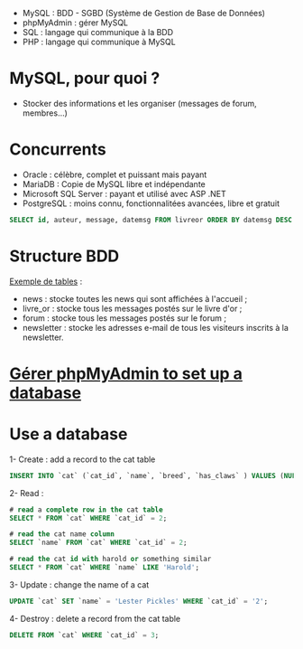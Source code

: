 - MySQL : BDD - SGBD (Système de Gestion de Base de Données)
- phpMyAdmin : gérer MySQL
- SQL : langage qui communique à la BDD
- PHP : langage qui communique à MySQL

# MySQL, pour quoi ?
- Stocker des informations et les organiser (messages de forum, membres…)

# Concurrents
- Oracle : célèbre, complet et puissant mais payant
- MariaDB : Copie de MySQL libre et indépendante
- Microsoft SQL Server : payant et utilisé avec ASP .NET
- PostgreSQL : moins connu, fonctionnalitées avancées, libre et gratuit

```sql
SELECT id, auteur, message, datemsg FROM livreor ORDER BY datemsg DESC LIMIT 0, 10
```

# Structure BDD
[Exemple de tables](https://openclassrooms.com/en/courses/918836-concevez-votre-site-web-avec-php-et-mysql/913655-quest-ce-quune-base-de-donnees#/id/r-2174731) :
- news : stocke toutes les news qui sont affichées à l'accueil ;
- livre_or : stocke tous les messages postés sur le livre d'or ;
- forum : stocke tous les messages postés sur le forum ;
- newsletter : stocke les adresses e-mail de tous les visiteurs inscrits à la newsletter.

# [Gérer phpMyAdmin to set up a database](https://openclassrooms.com/en/courses/918836-concevez-votre-site-web-avec-php-et-mysql/913893-phpmyadmin)

# Use a database
1- Create : add a record to the cat table
```sql
INSERT INTO `cat` (`cat_id`, `name`, `breed`, `has_claws` ) VALUES (NULL, 'Haldeman', 'Japanese Bobtail', '0'); 
```
2- Read : 
```sql
# read a complete row in the cat table
SELECT * FROM `cat` WHERE `cat_id` = 2;

# read the cat name column
SELECT `name` FROM `cat` WHERE `cat_id` = 2;

# read the cat id with harold or something similar
SELECT * FROM `cat` WHERE `name` LIKE 'Harold';
```
3- Update : change the name of a cat
```sql
UPDATE `cat` SET `name` = 'Lester Pickles' WHERE `cat_id` = '2';
```
4- Destroy : delete a record from the cat table
```sql
DELETE FROM `cat` WHERE `cat_id` = 3;
```
